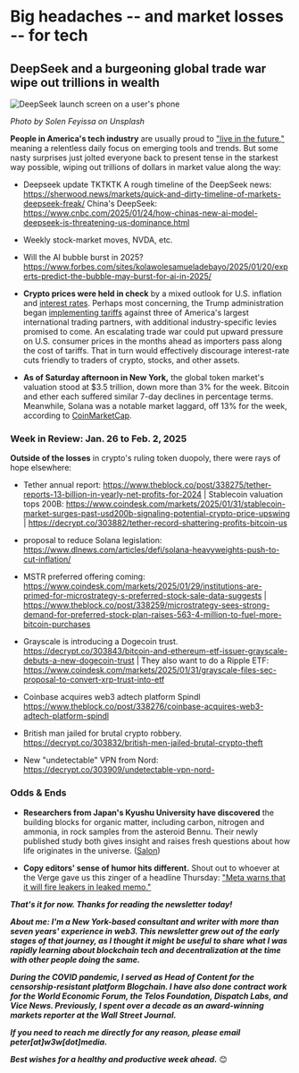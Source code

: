 # Big headaches -- and market losses -- for tech
## DeepSeek and a burgeoning global trade war wipe out trillions in wealth

![DeepSeek launch screen on a user's phone](https://images.unsplash.com/photo-1738107450310-8235c3d7d61b?q=80&w=3570&auto=format&fit=crop&ixlib=rb-4.0.3&ixid=M3wxMjA3fDB8MHxwaG90by1wYWdlfHx8fGVufDB8fHx8fA%3D%3D)

*Photo by Solen Feyissa on Unsplash*

**People in America's tech industry** are usually proud to ["live in the future,"](https://about.fb.com/news/2023/12/metas-2023-progress-in-ai-and-mixed-reality/) meaning a relentless daily focus on emerging tools and trends. But some nasty surprises just jolted everyone back to present tense in the starkest way possible, wiping out trillions of dollars in market value along the way:

- Deepseek update TKTKTK A rough timeline of the DeepSeek news: https://sherwood.news/markets/quick-and-dirty-timeline-of-markets-deepseek-freak/ China's DeepSeek: https://www.cnbc.com/2025/01/24/how-chinas-new-ai-model-deepseek-is-threatening-us-dominance.html

- Weekly stock-market moves, NVDA, etc. <!-- Links tk -->

- Will the AI bubble burst in 2025? https://www.forbes.com/sites/kolawolesamueladebayo/2025/01/20/experts-predict-the-bubble-may-burst-for-ai-in-2025/

- **Crypto prices were held in check** by a mixed outlook for U.S. inflation and [interest rates](https://www.coindesk.com/markets/2025/01/28/fed-holds-rates-steady-takes-note-of-elevated-inflation). Perhaps most concerning, the Trump administration began [implementing tariffs](https://www.wsj.com/politics/elections/trump-says-tariffs-are-coming-on-computer-chips-steel-and-more-cef9974c?st=Q7Uc7p&reflink=desktopwebshare_permalink) against three of America's largest international trading partners, with additional industry-specific levies promised to come. An escalating trade war could put upward pressure on U.S. consumer prices in the months ahead as importers pass along the cost of tariffs. That in turn would effectively discourage interest-rate cuts friendly to traders of crypto, stocks, and other assets.

- **As of Saturday afternoon in New York,** the global token market's valuation stood at $3.5 trillion, down more than 3% for the week. Bitcoin and ether each suffered similar 7-day declines in percentage terms. Meanwhile, Solana was a notable market laggard, off 13% for the week, according to [CoinMarketCap](https://coinmarketcap.com/). <!-- Need updates -->

### Week in Review: Jan. 26 to Feb. 2, 2025

**Outside of the losses** in crypto's ruling token duopoly, there were rays of hope elsewhere:

- Tether annual report: https://www.theblock.co/post/338275/tether-reports-13-billion-in-yearly-net-profits-for-2024 |  Stablecoin valuation tops 200B: https://www.coindesk.com/markets/2025/01/31/stablecoin-market-surges-past-usd200b-signaling-potential-crypto-price-upswing | https://decrypt.co/303882/tether-record-shattering-profits-bitcoin-us

- proposal to reduce Solana legislation: https://www.dlnews.com/articles/defi/solana-heavyweights-push-to-cut-inflation/

- MSTR preferred offering coming: https://www.coindesk.com/markets/2025/01/29/institutions-are-primed-for-microstrategy-s-preferred-stock-sale-data-suggests | https://www.theblock.co/post/338259/microstrategy-sees-strong-demand-for-preferred-stock-plan-raises-563-4-million-to-fuel-more-bitcoin-purchases

- Grayscale is introducing a Dogecoin trust. https://decrypt.co/303843/bitcoin-and-ethereum-etf-issuer-grayscale-debuts-a-new-dogecoin-trust | They also want to do a Ripple ETF: https://www.coindesk.com/markets/2025/01/31/grayscale-files-sec-proposal-to-convert-xrp-trust-into-etf

- Coinbase acquires web3 adtech platform Spindl https://www.theblock.co/post/338276/coinbase-acquires-web3-adtech-platform-spindl

- British man jailed for brutal crypto robbery. https://decrypt.co/303832/british-men-jailed-brutal-crypto-theft

- New "undetectable" VPN from Nord: https://decrypt.co/303909/undetectable-vpn-nord-

### Odds & Ends

- **Researchers from Japan's Kyushu University have discovered** the building blocks for organic matter, including carbon, nitrogen and ammonia, in rock samples from the asteroid Bennu. Their newly published study both gives insight and raises fresh questions about how life originates in the universe. ([Salon](https://www.salon.com/2025/01/30/building-blocks-of-life-discovered-on-asteroid-bennu/))

- **Copy editors' sense of humor hits different.** Shout out to whoever at the Verge gave us this zinger of a headline Thursday: ["Meta warns that it will fire leakers in leaked memo."](https://www.theverge.com/meta/603812/meta-warns-leakers-leaked-memo)

_**That's it for now. Thanks for reading the newsletter today!**_

_**About me: I'm a New York-based consultant and writer with more than seven years' experience in web3. This newsletter grew out of the early stages of that journey, as I thought it might be useful to share what I was rapidly learning about blockchain tech and decentralization at the time with other people doing the same.**_

 _**During the COVID pandemic, I served as Head of Content for the censorship-resistant platform Blogchain. I have also done contract work for the World Economic Forum, the Telos Foundation, Dispatch Labs, and Vice News. Previously, I spent over a decade as an award-winning markets reporter at the Wall Street Journal.**_

 _**If you need to reach me directly for any reason, please email peter[at]w3w[dot]media.**_

 _**Best wishes for a healthy and productive week ahead.**_ 😊

 <!--

 Cutting room floor...

 - Einhorn investor note lamenting bull cycle: https://www.cnbc.com/2025/01/21/david-einhorn-says-we-have-reached-the-fartcoin-stage-of-the-market-cycle.html

 - Some redittors are banning X/Twitter links from their subreddits in response to Musk's post-inauguration Nazi salute. https://slate.com/technology/2025/01/reddit-bans-x-links-elon-musk-nazi-salute.html

 - Google Maps is going to change the name of the body of water between Texas and Florida to the Gulf of America. https://www.cnbc.com/2025/01/27/google-maps-to-show-gulf-of-america-after-government-updates.html

 - Tesla AI talk annoys wall street: https://www.theverge.com/tesla/603393/tesla-car-company-elon-musk-ai-earnings

 ### Community

 - https://unpromptedthoughts.substack.com/p/yes-we-really-do-need-another-ai | Shout out Barry's new Substack + add to your Substack recommendations for new subscribers.

 <!-- People's bid for TikTok: https://www.projectliberty.io/peoples-bid-for-tiktok/ | Sheila Warren hired as CEO

 - Cops misusing facial recognition https://www.washingtonpost.com/business/interactive/2025/police-artificial-intelligence-facial-recognition/

 - The late John McAfee's Twitter/X account is being used to promote a Solana-based crypto project. https://decrypt.co/302398/john-mcafees-twitter-promoting-solana-ai-token

 -->
